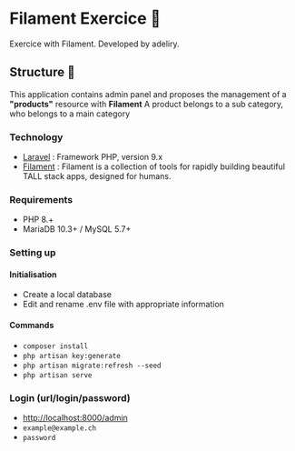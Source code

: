# Filament Exercice 🚀

Exercice with Filament. Developed by adeliry.

## Structure 🧱

This application contains admin panel and proposes the management of a **"products"** resource with **Filament**
A product belongs to a sub category, who belongs to a main category

### Technology

-   [Laravel](https://laravel.com/) : Framework PHP, version 9.x
-   [Filament](https://filamentphp.com/) : Filament is a collection of tools for rapidly building beautiful TALL stack apps, designed for humans.

### Requirements
- PHP 8.+
- MariaDB 10.3+ / MySQL 5.7+

### Setting up

#### Initialisation

- Create a local database
- Edit and rename .env file with appropriate information

#### Commands

- `composer install`
- `php artisan key:generate`
- `php artisan migrate:refresh --seed`
- `php artisan serve`

### Login (url/login/password)

-   [http://localhost:8000/admin](http://localhost:8000/admin)
-   `example@example.ch`
-   `password`
